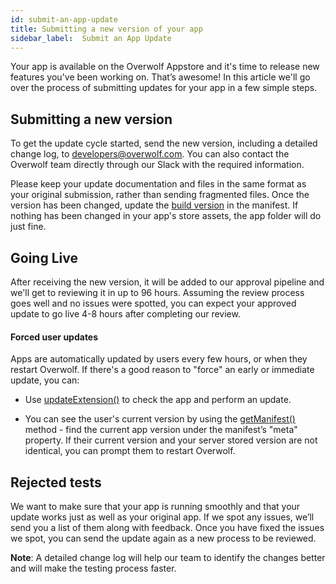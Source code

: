 ```yaml
---
id: submit-an-app-update
title: Submitting a new version of your app
sidebar_label:  Submit an App Update
---
```


Your app is available on the Overwolf Appstore and it's time to release new features you've been working on. That’s awesome! In this article we'll go over the process of submitting updates for your app in a few simple steps.

## Submitting a new version

To get the update cycle started, send the new version, including a detailed change log, to [developers@overwolf.com](mailto:developers@overwolf.com). You can also contact the Overwolf team directly through our Slack with the required information.  

Please keep your update documentation and files in the same format as your original submission, rather than sending fragmented files.
Once the version has been changed, update the [build version](../api/manifest-json#meta-object) in the manifest. If nothing has been changed in your app's store assets, the app folder will do just fine.

## Going Live

After receiving the new version, it will be added to our approval pipeline and we'll get to reviewing it in up to 96 hours. Assuming the review process goes well and no issues were spotted, you can expect your approved update to go live 4-8 hours after completing our review. 

#### Forced user updates

Apps are automatically updated by users every few hours, or when they restart Overwolf. 
If there's a good reason to "force" an early or immediate update, you can:

* Use [updateExtension()](../api/overwolf-extensions#updateextensioncallback) to check the app and perform an update.

* You can see the user's current version by using the [getManifest()](../api/overwolf-extension-current#getmanifestcallback) method - find the current app version under the manifest’s "meta" property. If their current version and your server stored version are not identical, you can prompt them to restart Overwolf.

## Rejected tests

We want to make sure that your app is running smoothly and that your update works just as well as your original app. If we spot any issues, we’ll send you a list of them along with feedback. Once you have fixed the issues we spot, you can send the update again as a new process to be reviewed.

**Note**: A detailed change log will help our team to identify the changes better and will make the testing process faster.
